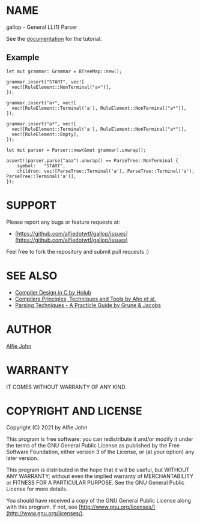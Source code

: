# NAME

gallop - General LL(1) Parser

See the [documentation](https://docs.rs/gallop/) for the tutorial.

## Example

    let mut grammar: Grammar = BTreeMap::new();

    grammar.insert("START", vec![
      vec![RuleElement::NonTerminal("a+")],
    ]);

    grammar.insert("a+", vec![
      vec![RuleElement::Terminal('a'), RuleElement::NonTerminal("a*")],
    ]);

    grammar.insert("a*", vec![
      vec![RuleElement::Terminal('a'), RuleElement::NonTerminal("a*")],
      vec![RuleElement::Empty],
    ]);

    let mut parser = Parser::new(&mut grammar).unwrap();

    assert!(parser.parse("aaa").unwrap() == ParseTree::NonTerminal {
        symbol:   "START",
        children: vec![ParseTree::Terminal('a'), ParseTree::Terminal('a'), ParseTree::Terminal('a')],
    });

# SUPPORT

Please report any bugs or feature requests at:

* [https://github.com/alfiedotwtf/gallop/issues](https://github.com/alfiedotwtf/gallop/issues)

Feel free to fork the repository and submit pull requests :)

# SEE ALSO

* [Compiler Design in C by Holub](https://www.amazon.com/Compiler-Design-C-Prentice-Hall-software/dp/0131550454)
* [Compilers Principles, Techniques and Tools by Aho et al.](https://www.amazon.com/Compilers-Principles-Techniques-Tools-2nd/dp/0321486811)
* [Parsing Techniques - A Practicle Guide by Grune & Jacobs](https://www.amazon.com/Parsing-Techniques-Practical-Monographs-Computer/dp/1441919015)

# AUTHOR

[Alfie John](https://www.alfie.wtf)

# WARRANTY

IT COMES WITHOUT WARRANTY OF ANY KIND.

# COPYRIGHT AND LICENSE

Copyright (C) 2021 by Alfie John

This program is free software: you can redistribute it and/or modify it under
the terms of the GNU General Public License as published by the Free Software
Foundation, either version 3 of the License, or (at your option) any later
version.

This program is distributed in the hope that it will be useful, but WITHOUT ANY
WARRANTY; without even the implied warranty of MERCHANTABILITY or FITNESS FOR A
PARTICULAR PURPOSE. See the GNU General Public License for more details.

You should have received a copy of the GNU General Public License along with
this program. If not, see [http://www.gnu.org/licenses/](http://www.gnu.org/licenses/).
